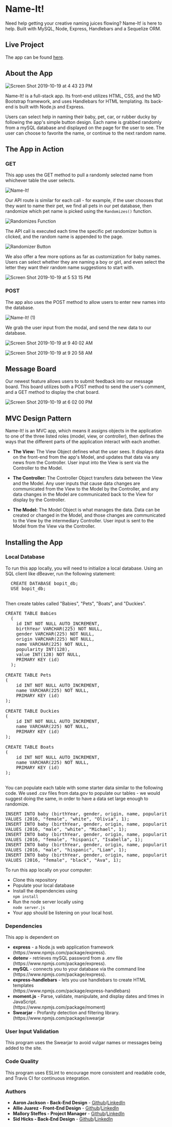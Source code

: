 # Name-It!
Need help getting your creative naming juices flowing? Name-It! is here to help.
Built with MySQL, Node, Express, Handlebars and a Sequelize ORM.

## Live Project

The app can be found [here](https://polar-plateau-40591.herokuapp.com/).

## About the App


![Screen Shot 2019-10-19 at 4 43 23 PM](https://user-images.githubusercontent.com/52713263/67151169-9ecd2380-f28f-11e9-9dad-87d5c498331f.png)


Name-It! is a full-stack app. Its front-end utilizes HTML, CSS, and the MD Bootstrap framework, and uses Handlebars for HTML templating. Its back-end is built with Node.js and Express.

Users can select help in naming their baby, pet, car, or rubber ducky by following the app's simple button design. Each name is grabbed randomly from a mySQL database and displayed on the page for the user to see. The user can choose to favorite the name, or continue to the next random name.

## The App in Action

### GET
This app uses the GET method to pull a randomly selected name from whichever table the user selects. 

![Name-It!](https://user-images.githubusercontent.com/52713263/67145842-f6996980-f252-11e9-8360-d5e22b03713c.gif)

Our API route is similar for each call - for example, if the user chooses that they want to name their pet, we find all pets in our pet database, then randomize which pet name is picked using the ```Randomizes()``` function. 

![Randomizes Function](https://user-images.githubusercontent.com/52713263/67145433-af5da980-f24f-11e9-97d2-0aa45ca9786d.png)

The API call is executed each time the specific pet randomizer button is clicked, and the random name is appended to the page.

![Randomizer Button](https://user-images.githubusercontent.com/52713263/67145452-cbf9e180-f24f-11e9-8ef7-04062894bff9.png)

We also offer a few more options as far as customization for baby names. Users can select whether they are naming a boy or girl, and even select the letter they want their random name suggestions to start with.

![Screen Shot 2019-10-19 at 5 53 15 PM](https://user-images.githubusercontent.com/52713263/67151827-63375700-f299-11e9-9237-b54df087c696.png)



### POST
The app also uses the POST method to allow users to enter new names into the database. 

![Name-It! (1)](https://user-images.githubusercontent.com/52713263/67145959-28f79680-f254-11e9-898a-458fad1131cb.gif)

We grab the user input from the modal, and send the new data to our database.

![Screen Shot 2019-10-19 at 9 40 02 AM](https://user-images.githubusercontent.com/52713263/67145997-7aa02100-f254-11e9-9400-c724b5ae5d68.png)

![Screen Shot 2019-10-19 at 9 20 58 AM](https://user-images.githubusercontent.com/52713263/67145732-d0bf9500-f251-11e9-9b47-9afd6c2b971b.png)


## Message Board

Our newest feature allows users to submit feedback into our message board. This board utilizes both a POST method to send the user's comment, and a GET method to display the chat board.

![Screen Shot 2019-10-19 at 6 02 00 PM](https://user-images.githubusercontent.com/52713263/67151885-9201fd00-f29a-11e9-91e1-e32d4f427515.png)

## MVC Design Pattern
Name-It! is an MVC app, which means it assigns objects in the application to one of the three listed roles (model, view, or controller), then defines the ways that the different parts of the application interact with each another. 
- <b>The View:</b>
The View Object defines what the user sees. It displays data on the front-end from the app's Model, and updates that data via any news from the Controller. User input into the View is sent via the Controller to the Model.

- <b>The Controller:</b>
The Controller Object transfers data between the View and the Model. Any user inputs that cause data changes are communicated from the View to the Model by the Controller, and any data changes in the Model are communicated back to the View for display by the Controller. 

- <b>The Model:</b>
The Model Object is what manages the data. Data can be created or changed in the Model, and those changes are communicated to the View by the intermediary Controller. User input is sent to the Model from the View via the Controller.

## Installing the App


### Local Database 
To run this app locally, you will need to initialize a local database. Using an SQL client like dBeaver, run the following statement:

<pre>
  CREATE DATABASE bopit_db;
  USE bopit_db;
  </pre>

Then create tables called "Babies", "Pets", "Boats", and "Duckies".

<pre>
CREATE TABLE Babies
  (
    id INT NOT NULL AUTO_INCREMENT,
    birthYear VARCHAR(225) NOT NULL,
    gender VARCHAR(225) NOT NULL,
    origin VARCHAR(225) NOT NULL,
    name VARCHAR(225) NOT NULL,
    popularity INT(128),
    value INT(128) NOT NULL,
    PRIMARY KEY (id)
  );

CREATE TABLE Pets
(
    id INT NOT NULL AUTO_INCREMENT,
    name VARCHAR(225) NOT NULL,
    PRIMARY KEY (id)
);

CREATE TABLE Duckies
(
    id INT NOT NULL AUTO_INCREMENT,
    name VARCHAR(225) NOT NULL,
    PRIMARY KEY (id)
);

CREATE TABLE Boats
(
    id INT NOT NULL AUTO_INCREMENT,
    name VARCHAR(225) NOT NULL,
    PRIMARY KEY (id)
);
  </pre>


  You can populate each table with some starter data similar to the following code. We used .csv files from data.gov to populate our tables - we would suggest doing the same, in order to have a data set large enough to randomize.

  <pre>
INSERT INTO baby (birthYear, gender, origin, name, popularity)
VALUES (2016, "female", "white", "Olivia", 1);
INSERT INTO baby (birthYear, gender, origin, name, popularity)
VALUES (2016, "male", "white", "Michael", 1);
INSERT INTO baby (birthYear, gender, origin, name, popularity)
VALUES (2016, "female", "hispanic", "Isabella", 1);
INSERT INTO baby (birthYear, gender, origin, name, popularity)
VALUES (2016, "male", "hispanic", "Liam", 1);
INSERT INTO baby (birthYear, gender, origin, name, popularity)
VALUES (2016, "female", "black", "Ava", 1);
</pre>


To run this app locally on your computer:

- Clone this repository
- Populate your local database
- Install the dependencies using    
```npm install```
- Run the node server locally using    
```node server.js```
- Your app should be listening on your local host.

### Dependencies
 
 This app is dependent on 
 <ul>
    <li> <b>express</b> - a Node.js web application framework</li> (https://www.npmjs.com/package/express).</li>
    <li><b>dotenv</b> - retrieves mySQL password from a .env file</li> (https://www.npmjs.com/package/express).</li>
    <li><b>mySQL</b> - connects you to your database via the command line</li> (https://www.npmjs.com/package/express).</li>
    <li><b>express-handlebars</b> - lets you use handlebars to create HTML templates</li> (https://www.npmjs.com/package/express-handlebars)</li>
    <li><b>moment.js</b> - Parse, validate, manipulate, and display dates and times in JavaScript.</li> (https://www.npmjs.com/package/moment)</li>
    <li><b>Swearjar</b> - Profanity detection and filtering library.</li> (https://www.npmjs.com/package/swearjar</li>
 </ul>

 ### User Input Validation
 This program uses the Swearjar to avoid vulgar names or messages being added to the site.
 
 ### Code Quality

 This program uses ESLint to encourage more consistent and readable code, and Travis CI for continuous integration.

 ### Authors
 * **Aaron Jackson - Back-End Design** - [Github](https://github.com/aarontjackson)/[LinkedIn](https://www.linkedin.com/in/aaron-jackson-481a2052/)
 * **Allie Juarez - Front-End Design** - [Github](https://github.com/Aj518480)/[LinkedIn](https://www.linkedin.com/in/allison-juarez-6712a518b/)
 * **Mallory Steffes - Project Manager** - [Github](https://github.com/malloryrsteffes)/[LinkedIn](https://www.linkedin.com/in/mallorysteffes/)
 * **Sid Hicks - Back-End Design** - [Github](https://github.com/SidH80)/[LinkedIn](https://www.linkedin.com/in/senien-hicks-55415a1b/)

